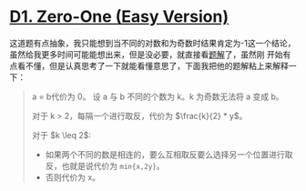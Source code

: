 # [D1. Zero-One (Easy Version)](https://codeforces.com/problemset/problem/1733/D1)

这道题有点抽象，我只能想到当不同的对数和为奇数时结果肯定为-1这一个结论，虽然给我更多时间可能能想出来，但是没必要，就直接看[题解](https://www.luogu.com.cn/article/4uxa00y6)了，虽然刚
开始有点看不懂，但是认真思考了一下就能看懂意思了，下面我把他的题解粘上来解释一下：

> a = b代价为 0。
> 设 a 与 b 不同的个数为 k。k 为奇数无法将 a 变成 b。
> 
> 对于 k > 2，每隔一个进行取反，代价为 $\frac{k}{2} * y$。
> 
> 对于 \$k \leq 2$:
> - 如果两个不同的数是相连的，要么互相取反要么选择另一个位置进行取反，也就是说代价为 `min{x,2y}`。  
> - 否则代价为 x。

